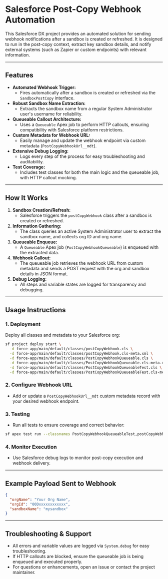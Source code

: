 # Salesforce Post-Copy Webhook Automation

This Salesforce DX project provides an automated solution for sending webhook notifications after a sandbox is created or refreshed. It is designed to run in the post-copy context, extract key sandbox details, and notify external systems (such as Zapier or custom endpoints) with relevant information.

---

## Features

- **Automated Webhook Trigger:**
  - Fires automatically after a sandbox is created or refreshed via the `SandboxPostCopy` interface.
- **Robust Sandbox Name Extraction:**
  - Extracts the sandbox name from a regular System Administrator user's username for reliability.
- **Queueable Callout Architecture:**
  - Uses a `Queueable` Apex job to perform HTTP callouts, ensuring compatibility with Salesforce platform restrictions.
- **Custom Metadata for Webhook URL:**
  - Easily manage and update the webhook endpoint via custom metadata (`PostCopyWebhookUrl__mdt`).
- **Extensive Debug Logging:**
  - Logs every step of the process for easy troubleshooting and auditability.
- **Test Coverage:**
  - Includes test classes for both the main logic and the queueable job, with HTTP callout mocking.

---

## How It Works
1. **Sandbox Creation/Refresh:**
   - Salesforce triggers the `postCopyWebhook` class after a sandbox is created or refreshed.
2. **Information Gathering:**
   - The class queries an active System Administrator user to extract the sandbox name, and collects org ID and org name.
3. **Queueable Enqueue:**
   - A `Queueable` Apex job (`PostCopyWebhookQueueable`) is enqueued with the extracted data.
4. **Webhook Callout:**
   - The queueable job retrieves the webhook URL from custom metadata and sends a POST request with the org and sandbox details in JSON format.
5. **Debug Logging:**
   - All steps and variable states are logged for transparency and debugging.

---

## Usage Instructions

### 1. **Deployment**
Deploy all classes and metadata to your Salesforce org:

```sh
sf project deploy start \
  -d force-app/main/default/classes/postCopyWebhook.cls \
  -d force-app/main/default/classes/postCopyWebhook.cls-meta.xml \
  -d force-app/main/default/classes/PostCopyWebhookQueueable.cls \
  -d force-app/main/default/classes/PostCopyWebhookQueueable.cls-meta.xml \
  -d force-app/main/default/classes/PostCopyWebhookQueueableTest.cls \
  -d force-app/main/default/classes/PostCopyWebhookQueueableTest.cls-meta.xml
```

### 2. **Configure Webhook URL**
- Add or update a `PostCopyWebhookUrl__mdt` custom metadata record with your desired webhook endpoint.

### 3. **Testing**
- Run all tests to ensure coverage and correct behavior:

```sh
sf apex test run --classnames PostCopyWebhookQueueableTest,postCopyWebhookTest --result-format human --target-org <your-org-alias>
```

### 4. **Monitor Execution**
- Use Salesforce debug logs to monitor post-copy execution and webhook delivery.

---

## Example Payload Sent to Webhook
```json
{
  "orgName": "Your Org Name",
  "orgId": "00Dxxxxxxxxxxxx",
  "sandboxName": "mysandbox"
}
```

---

## Troubleshooting & Support
- All errors and variable values are logged via `System.debug` for easy troubleshooting.
- If HTTP callouts are blocked, ensure the queueable job is being enqueued and executed properly.
- For questions or enhancements, open an issue or contact the project maintainer.
